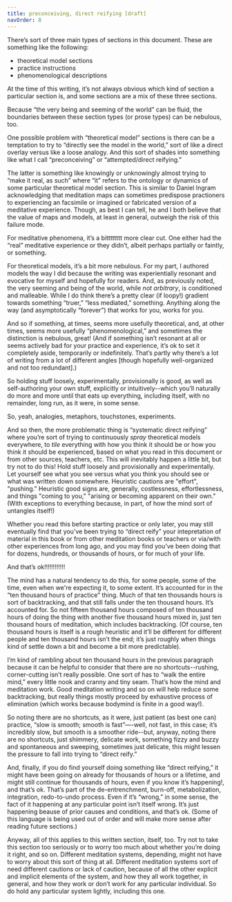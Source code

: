 ```yaml
---
title: preconceiving, direct reifying [draft]
navOrder: 8
---
```

There’s sort of three main types of sections in this document. These are something like the following:

* theoretical model sections
* practice instructions
* phenomenological descriptions

At the time of this writing, it’s not always obvious which kind of section a particular section is, and some sections are a mix of these three sections.

Because “the very being and seeming of the world” can be fluid, the boundaries between these section types (or prose types) can be nebulous, too.

One possible problem with “theoretical model” sections is there can be a temptation to try to “directly see the model in the world,” sort of like a direct overlay versus like a loose analogy. And this sort of shades into something like what I call “preconceiving” or “attempted/&#8203;direct reifying.” 

The latter is something like knowingly or unknowingly almost trying to “make it real, as such” where “it” refers to the ontology or dynamics of some particular theoretical model section. This is similar to Daniel Ingram acknowledging that meditation maps can sometimes predispose practioners to experiencing an facsimile or imagined or fabricated version of a meditative experience. Though, as best I can tell, he and I both believe that the value of maps and models, at least in general, outweigh the risk of this failure mode.

For meditative phenomena, it’s a bitttttttt more clear cut. One either had the “real” meditative experience or they didn’t, albeit perhaps partially or faintly, or something.

For theoretical models, it’s a bit more nebulous. For my part, I authored models the way I did because the writing was experientially resonant and evocative for myself and hopefully for readers. And, as previously noted, the very seeming and being of the world, while *not arbitrary*, is conditioned and malleable. While I do think there’s a pretty clear (if loopy!) gradient towards something “truer,” “less mediated,” something. Anything along the way (and asymptotically “forever”) that works for you, works for you.

And so if something, at times, seems more usefully theoretical, and, at other times, seems more usefully “phenomenological,” and sometimes the distinction is nebulous, great! (And if something isn’t resonant at all or seems actively bad for your practice and experience, it’s ok to set it completely aside, temporarily or indefinitely. That’s partly why there’s a lot of writing from a lot of different angles [though hopefully well-organized and not too redundant].)

So holding stuff loosely, experimentally, provisionally is good, as well as self-authoring your own stuff, explicitly or intuitively--which you’ll naturally do more and more until that eats up everything, including itself, with no remainder, long run, as it were, in some sense.

So, yeah, analogies, metaphors, touchstones, experiments.

And so then, the more problematic thing is “systematic direct reifying” where you’re sort of trying to continuously *spray* theoretical models everywhere, to *tile* everything with how you think it should be or how you think it should be experienced, based on what you read in this document or from other sources, teachers, etc. This will inevitably happen a little bit, but try not to do this! Hold stuff loosely and provisionally and experimentally. Let yourself see what you see versus what you think you should see or what was written down somewhere. Heuristic cautions are "effort", "pushing." Heuristic good signs are, generally, costlessness, effortlessness, and things "coming to you," "arising or becoming apparent on their own." (With exceptions to everything because, in part, of how the mind sort of untangles itself!)

Whether you read this before starting practice or only later, you may still eventually find that you’ve been trying to “direct reify” your intepretation of material in this book or from other meditation books or teachers or via/&#8203;with other experiences from long ago, and you may find you’ve been doing that for dozens, hundreds, or thousands of hours, or for much of your life.

And that’s ok!&#8203;!&#8203;!&#8203;!&#8203;!&#8203;!&#8203;!&#8203;!&#8203;!&#8203;!&#8203;!&#8203;!

The mind has a natural tendency to do this, for some people, some of the time, even when we're expecting it, to some extent. It’s accounted for in the “ten thousand hours of practice” thing. Much of that ten thousands hours is sort of backtracking, and that still falls under the ten thousand hours. It’s accounted for. So not fifteen thousand hours composed of ten thousand hours of doing the thing with another five thousand hours mixed in, just ten thousand hours of meditation, which includes backtracking. (Of course, ten thousand hours is itself is a rough heuristic and it’ll be different for different people and ten thousand hours isn’t the end; it’s just roughly when things kind of settle down a bit and become a bit more predictable).

I’m kind of rambling about ten thousand hours in the previous paragraph because it can be helpful to consider that there are no shortcuts--rushing, corner-cutting isn’t really possible. One sort of has to “walk the entire mind,” every little nook and cranny and tiny seam. That’s how the mind and meditation work. Good meditation writing and so on will help reduce some backtracking, but really things mostly proceed by exhaustive process of elimination (which works because bodymind is finite in a good way!).

So noting there are no shortcuts, as it were, just patient (as best one can) practice, “slow is smooth; smooth is fast”—-well, not fast, in this case; it’s incredibly slow, but smooth is a smoother ride--but, anyway, noting there are no shortcuts, just shimmery, delicate work, something fizzy and buzzy and spontaneous and sweeping, sometimes just delicate, this might lessen the pressure to fall into trying to “direct reify.”

And, finally, if you do find yourself doing something like “direct reifying,” it might have been going on already for thousands of hours or a lifetime, and might still continue for thousands of hours, even if you know it’s happening!, and that’s ok. That’s part of the de-entrenchment, burn-off, metabolization, integration, redo-to-undo process. Even if it’s “wrong,” in some sense, the fact of it happening at any particular point isn’t itself wrong. It’s just happening beause of prior causes and conditions, and that’s ok. (Some of this language is being used out of order and will make more sense after reading future sections.)

Anyway, all of this applies to this written section, itself, too. Try not to take this section too seriously or to worry too much about whether you’re doing it right, and so on. Different meditation systems, depending, might not have to worry about this sort of thing at all. Different meditation systems sort of need different cautions or lack of caution, because of all the other explicit and implicit elements of the system, and how they all work together, in general, and how they work or don’t work for any particular individual. So do hold any particular system lightly, including this one.